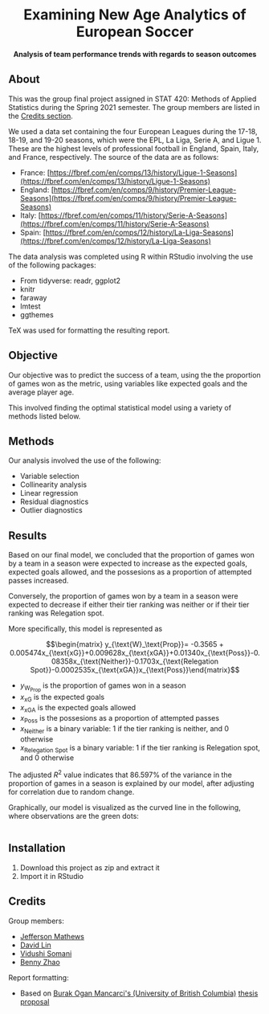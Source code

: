 <h1 align="center">Examining New Age Analytics of European Soccer</h1>
<p align="center"><strong>Analysis of team performance trends with regards to season outcomes</strong>

<h2>About</h2>

This was the group final project assigned in STAT 420: Methods of Applied Statistics during the Spring 2021 semester. The group members are listed in the [Credits section](https://github.com/benny-zhao/european-football-analytics/edit/main/README.md#credits).

We used a data set containing the four European Leagues during the 17-18, 18-19, and 19-20 seasons, which were the EPL, La Liga, Serie A, and Ligue 1. These are the highest levels of professional football in England, Spain, Italy, and France, respectively. The source of the data are as follows:

- France: [https://fbref.com/en/comps/13/history/Ligue-1-Seasons](https://fbref.com/en/comps/13/history/Ligue-1-Seasons)
- England: [https://fbref.com/en/comps/9/history/Premier-League-Seasons](https://fbref.com/en/comps/9/history/Premier-League-Seasons)
- Italy: [https://fbref.com/en/comps/11/history/Serie-A-Seasons](https://fbref.com/en/comps/11/history/Serie-A-Seasons)
- Spain: [https://fbref.com/en/comps/12/history/La-Liga-Seasons](https://fbref.com/en/comps/12/history/La-Liga-Seasons)

The data analysis was completed using R within RStudio involving the use of the following packages:

- From tidyverse: readr, ggplot2
- knitr
- faraway
- lmtest
- ggthemes

TeX was used for formatting the resulting report.

<h2>Objective</h2>

Our objective was to predict the success of a team, using the the proportion of games won as the metric, using variables like expected goals and the average player age.

This involved finding the optimal statistical model using a variety of methods listed below.

<h2>Methods</h2>

Our analysis involved the use of the following:

- Variable selection
- Collinearity analysis
- Linear regression
- Residual diagnostics
- Outlier diagnostics

<h2>Results</h2>

Based on our final model, we concluded that the proportion of games won by a team in a season were expected to increase as the expected goals, expected goals allowed, and the possesions as a proportion of attempted passes increased.

Conversely, the proportion of games won by a team in a season were expected to decrease if either their tier ranking was neither or if their tier ranking was Relegation spot.

More specifically, this model is represented as

$$\begin{matrix} y_{\text{W}_\text{Prop}}= -0.3565 + 0.005474x_{\text{xG}}+0.009628x_{\text{xGA}}+0.01340x_{\text{Poss}}-0.08358x_{\text{Neither}}-0.1703x_{\text{Relegation Spot}}-0.0002535x_{\text{xGA}}x_{\text{Poss}}\end{matrix}$$

- $y_{\text{W}_\text{Prop}}$ is the proportion of games won in a season
- $x_{\text{xG}}$ is the expected goals
- $x_{\text{xGA}}$ is the expected goals allowed
- $x_{\text{Poss}}$ is the possesions as a proportion of attempted passes
- $x_{\text{Neither}}$ is a binary variable: 1 if the tier ranking is neither, and 0 otherwise
- $x_{\text{Relegation Spot}}$ is a binary variable: 1 if the tier ranking is Relegation spot, and 0 otherwise

The adjusted $R^2$ value indicates that 86.597% of the variance in the proportion of games in a season is explained by our model, after adjusting for correlation due to random change.

Graphically, our model is visualized as the curved line in the following, where observations are the green dots:

![]()

<h2>Installation</h2>

1. Download this project as zip and extract it
2. Import it in RStudio

<h2>Credits</h2>

Group members:

- [Jefferson Mathews](mailto:jrm10@illinois.edu)
- [David Lin](mailto:yiyangl7@illinois.edu)
- [Vidushi Somani](mailto:vsomani3@illinois.edu)
- [Benny Zhao](mailto:bzhao22@illinois.edu)

Report formatting:

- Based on [Burak Ogan Mancarci's (University of British Columbia)](https://oganm.com/) [thesis proposal](https://github.com/oganm/ThesisProposal)
